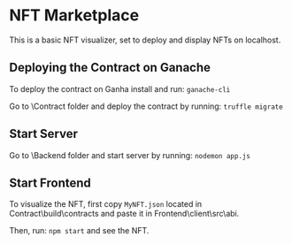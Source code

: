 # NFT Marketplace
This is a basic NFT visualizer, set to deploy and display NFTs on localhost.

## Deploying the Contract on Ganache
To deploy the contract on Ganha install and run: `ganache-cli`

Go to \Contract folder and deploy the contract by running: `truffle migrate`

## Start Server
Go to \Backend folder and start server by running: `nodemon app.js`

## Start Frontend
To visualize the NFT, first copy `MyNFT.json` located in  Contract\build\contracts and paste it in Frontend\client\src\abi.

Then, run: `npm start` and see the NFT.